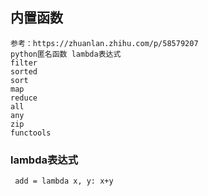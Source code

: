 ## 内置函数
```
参考：https://zhuanlan.zhihu.com/p/58579207  
python匿名函数 lambda表达式
filter
sorted
sort
map
reduce
all
any
zip
functools
```

### lambda表达式
```
 add = lambda x, y: x+y
```
